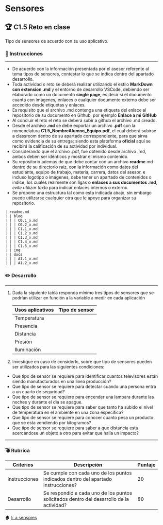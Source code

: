 # Sensores

## :trophy: C1.5 Reto en clase

Tipo de sensores de acuerdo con su uso aplicativo.

### :blue_book: Instrucciones

___

- De acuerdo con la información presentada por el asesor referente al tema tipos de sensores, contestar lo que se indica dentro del apartado desarrollo.
- Toda actividad o reto se deberá realizar utilizando el estilo **MarkDown con extension .md** y el entorno de desarrollo VSCode, debiendo ser elaborado como un documento **single page**, es decir si el documento cuanta con imágenes, enlaces o cualquier documento externo debe ser accedido desde etiquetas y enlaces.
- Es requisito que el archivo .md contenga una etiqueta del enlace al repositorio de su documento en Github, por ejemplo **Enlace a mi GitHub**
- Al concluir el reto el reto se deberá subir a github el archivo .md creado.
- Desde el archivo **.md** se debe exportar un archivo **.pdf** con la nomenclatura **C1.5_NombreAlumno_Equipo.pdf**, el cual deberá subirse a classroom dentro de su apartado correspondiente, para que sirva como evidencia de su entrega; siendo esta plataforma **oficial** aquí se recibirá la calificación de su actividad por individual.
- Considerando que el archivo .pdf, fue obtenido desde archivo .md, ambos deben ser idénticos y mostrar el mismo contenido.
- Su repositorio ademas de que debe contar con un archivo **readme**.md dentro de su directorio raíz, con la información como datos del estudiante, equipo de trabajo, materia, carrera, datos del asesor, e incluso logotipo o imágenes, debe tener un apartado de contenidos o indice, los cuales realmente son ligas o **enlaces a sus documentos .md**, _evite utilizar texto_ para indicar enlaces internos o externo.
- Se propone una estructura tal como esta indicada abajo, sin embargo puede utilizarse cualquier otra que le apoye para organizar su repositorio.  
``` 
| readme.md
| | blog
| | | C0.1_x.md
| | | C0.2_x.md
| | | C1.1_x.md
| | | C1.2_x.md
| | | C1.3_x.md
| | | C1.4_x.md
| | | C1.5_x.md
| | img
| | docs
| | | A1.1_x.md
| | | A1.2_x.md
```

### :pencil2: Desarrollo
___

1. Dada la siguiente tabla responda mínimo tres tipos de sensores que se podrían utilizar en función a la variable a medir en cada aplicación

    Usos aplicativos | Tipo de sensor |
    ---------|----------|
    Temperatura | |
    Presencia | |
    Distancia | |
    Presión | |
    Iluminación | |

2. Investigue en caso de considerlo, sobre que tipo de sensores pueden ser utilizados para las siguientes condiciones:
  - Que tipo de sensor se requiere para identificar cuantos televisores están siendo manufacturados en una linea producción?
  - Que tipo de sensor se requiere para  detectar cuando una persona entra a un cuarto de seguridad?
  - Que tipo de sensor se requiere para  encender una lampara durante las noches y durante el dia se apague.
  - Que tipo de sensor se requiere para saber que tanto ha subido el nivel de temperatura en el ambiente en una zona especifica?
  - Que tipo de sensor se requiere para conocer cuanto pesa un producto que se esta vendiendo por kilogramos?
  - Que tipo de sensor se requiere para saber a que distancia esta acercándose un objeto a otro para evitar que halla un impacto?

___

### :bomb: Rubrica

| Criterios     | Descripción                                                                                  | Puntaje |
| ------------- | -------------------------------------------------------------------------------------------- | ------- |
| Instrucciones | Se cumple con cada uno de los puntos indicados dentro del apartado Instrucciones?            | 20 |
| Desarrollo    | Se respondió a cada uno de los puntos solicitados dentro del desarrollo de la actividad?     | 80      |

:house: [Ir a sensores](../docs/D1.0_Sensores.md)